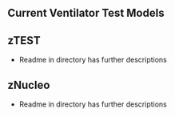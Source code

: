 ## Current Ventilator Test Models

## zTEST

* Readme in directory has further descriptions

## zNucleo

* Readme in directory has further descriptions